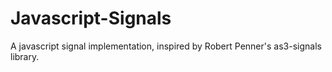 # Javascript-Signals

A javascript signal implementation, inspired by Robert Penner's as3-signals library.